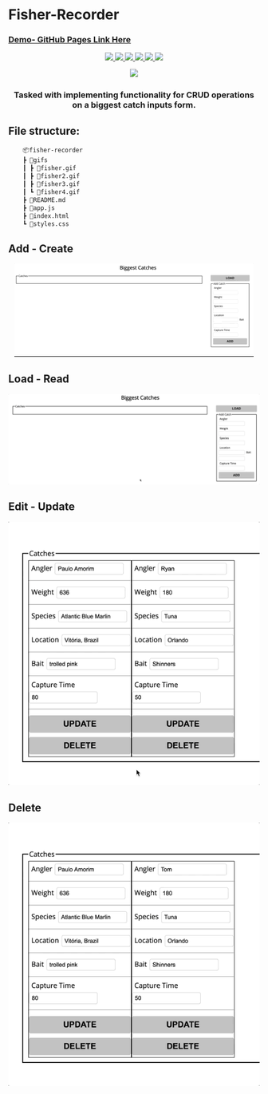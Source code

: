 # Fisher-Recorder


### [Demo- GitHub Pages Link Here](https://rdrachenberg.github.io/fisher-recorder/)

<p align='center'>
    <a href='https://github.com/rdrachenberg/fisher-recorder/blob/master/app.js'>
        <img src='https://img.shields.io/badge/JavaScript-88.6%25-brightgreen?style=flat-square&logo=javascript'>
    </a>
    <a href='https://github.com/rdrachenberg/fisher-recorder/blob/master/index.html'> 
        <img src='https://img.shields.io/badge/HTML-6.2%25-orange?style=flat-square&logo=HTML5'>
    </a> 
    <a href='https://github.com/rdrachenberg/fisher-recorder/blob/master/index.html'>
        <img src='https://img.shields.io/badge/CSS-5.2%25-purple?style=flat-square&logo=CSS3'>
    </a>
    <a href='https://github.com/rdrachenberg/fisher-recorder/blob/master/LICENSE'>
        <img src='https://img.shields.io/github/license/rdrachenberg/fisher-recorder?color=blue&logo=Stackbit'>
    </a>
    <a href='https://fisher-game.firebaseio.com/catches.json'>
        <img src='https://img.shields.io/badge/Database-Firebase-red?style=flat-square&logo=Firebase'>
    </a>
    <a href='https://github.com/rdrachenberg'>
        <img src='https://img.shields.io/badge/Made%20by-rDrachenberg-success?style=flat-square&logo=visual-studio-code'>
    </a>
    <p align='center'>
        <a href='https://rdrachenberg.github.io/fisher-recorder/'>
            <img src='https://img.shields.io/static/v1?label=Demo&message=Here&color=blue?style=for-the-badge&logo=GitHub&'>
        </a>
    </p>
</p>
<h3 align='center'>
    Tasked with implementing functionality for CRUD operations on a biggest catch inputs form. 
</h3>

## File structure:

        📦fisher-recorder
        ┣ 📂gifs
        ┃ ┣ 📜fisher.gif
        ┃ ┣ 📜fisher2.gif
        ┃ ┣ 📜fisher3.gif
        ┃ ┗ 📜fisher4.gif
        ┣ 📜README.md
        ┣ 📜app.js
        ┣ 📜index.html
        ┗ 📜styles.css

## Add - Create
<p align="center">
    <img src="./gifs/fisher2.gif">
</p>

## Load - Read
<p align="center">
    <img src="./gifs/fisher.gif">
</p>

## Edit - Update
<p align="center">
    <img src="./gifs/fisher3.gif">
</p>

## Delete
<p align="center">
    <img src="./gifs/fisher4.gif">
</p>